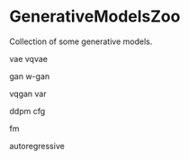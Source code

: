 # GenerativeModelsZoo
Collection of some generative models.

vae
vqvae

gan
w-gan

vqgan
var

ddpm
cfg

fm

autoregressive

